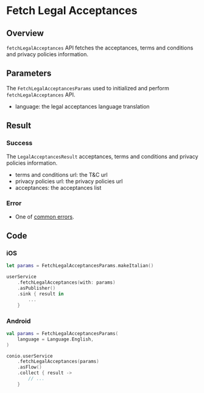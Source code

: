 # Fetch Legal Acceptances

## Overview

`fetchLegalAcceptances` API fetches the acceptances, terms and conditions and privacy policies information.

## Parameters

The `FetchLegalAcceptancesParams` used to initialized and perform `fetchLegalAcceptances` API.

- language: the legal acceptances language translation

## Result

### Success

The `LegalAcceptancesResult` acceptances, terms and conditions and privacy policies information.

- terms and conditions url: the T&C url
- privacy policies url: the privacy policies url
- acceptances: the acceptances list

### Error

- One of [common errors](../Errors.md).

## Code

### iOS
```swift
let params = FetchLegalAcceptancesParams.makeItalian()

userService
	.fetchLegalAcceptances(with: params)
	.asPublisher()
	.sink { result in 
		...
	}
```

### Android
```kotlin
val params = FetchLegalAcceptancesParams(
	language = Language.English,
)

conio.userService
	.fetchLegalAcceptances(params)
	.asFlow()
	.collect { result ->
		// ...
	}
```
